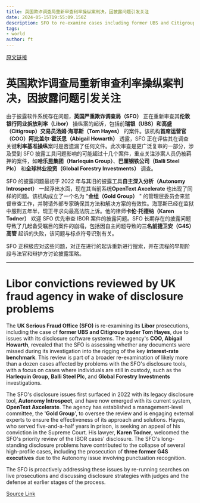 ```yaml
---
title: 英国欺诈调查局重新审查利率操纵案判决，因披露问题引发关注
date: 2024-05-15T19:55:09.150Z
description: SFO to re-examine cases including former UBS and Citigroup trader Tom Hayes
tags: 
- world
author: ft
---
```


[原文链接](https://ft.com/content/ac3f79e2-a8e6-4240-8ba2-a2dd0c5a22ff)

# 英国欺诈调查局重新审查利率操纵案判决，因披露问题引发关注

由于披露软件系统存在问题，**英国严重欺诈调查局（SFO）** 正在重新审查其**伦敦银行同业拆放利率（Libor）** 操纵案的起诉，包括前**瑞银（UBS）和高盛（Citigroup）交易员汤姆·海耶斯（Tom Hayes）** 的案件。该机构**首席运营官（COO）阿比盖尔·霍沃思（Abigail Howarth）** 透露，SFO 正在评估其在调查关键**利率基准操纵**案时是否遗漏了任何文件。此次审查是更广泛复审的一部分，涉及受到 SFO 披露工具问题影响的可能超过十几个案件，重点关注涉案人员仍被羁押的案件，如**哈乐昆集团（Harlequin Group）**、**巴厘钢铁公司（Balli Steel Plc）** 和**全球林业投资（Global Forestry Investments）** 调查。

SFO 的披露问题最初于 2022 年与其旧的披露工具**自主深入分析（Autonomy Introspect）** 一起浮出水面，现在其当前系统**OpenText Axcelerate** 也出现了同样的问题。该机构成立了一个名为 "**金组（Gold Group）** " 的管理层委员会来监督审查工作，并聘请外部专家确保其方法和解决方案的有效性。海耶斯已经在监狱中服刑五年半，现正寻求向最高法院上诉。他的律师**卡伦·托德纳（Karen Todner）** 欢迎 SFO 优先审查 IBOR 案件的披露问题。SFO 长期存在的披露问题导致了几起备受瞩目的案件的崩塌，包括因自主问题导致的**三名前捷卫安（G4S）高管** 起诉的失败，该问题与标点符号识别有关。

SFO 正积极应对这些问题，对正在进行的起诉重新进行搜索，并在流程的早期阶段与法官和辩护方讨论披露策略。

---

# Libor convictions reviewed by UK fraud agency in wake of disclosure problems

The **UK Serious Fraud Office (SFO)** is re-examining its **Libor** prosecutions, including the case of **former UBS and Citigroup trader Tom Hayes**, due to issues with its disclosure software systems. The agency's **COO, Abigail Howarth**, revealed that the SFO is assessing whether any documents were missed during its investigation into the rigging of the key **interest-rate benchmark**. This review is part of a broader re-examination of likely more than a dozen cases affected by problems with the SFO's disclosure tools, with a focus on cases where individuals are still in custody, such as the **Harlequin Group**, **Balli Steel Plc**, and **Global Forestry Investments** investigations. 

The SFO's disclosure issues first surfaced in 2022 with its legacy disclosure tool, **Autonomy Introspect**, and have now emerged with its current system, **OpenText Axcelerate**. The agency has established a management-level committee, the '**Gold Group**', to oversee the review and is engaging external experts to ensure the effectiveness of its approach and solutions. Hayes, who served five-and-a-half years in prison, is seeking an appeal of his conviction in the Supreme Court. His lawyer, **Karen Todner**, welcomed the SFO's priority review of the IBOR cases' disclosure. The SFO's long-standing disclosure problems have contributed to the collapse of several high-profile cases, including the prosecution of **three former G4S executives** due to the Autonomy issue involving punctuation recognition. 

The SFO is proactively addressing these issues by re-running searches on live prosecutions and discussing disclosure strategies with judges and the defense at earlier stages of the process.

[Source Link](https://ft.com/content/ac3f79e2-a8e6-4240-8ba2-a2dd0c5a22ff)

